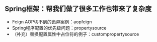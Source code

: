 ## Spring框架：帮我们做了很多工作也带来了复杂度
- Feign AOP切不到的诡异案例：aopfeign
- Spring程序配置的优先级问题：propertysource
- （补充）替换配置属性中占位符的例子：custompropertysource